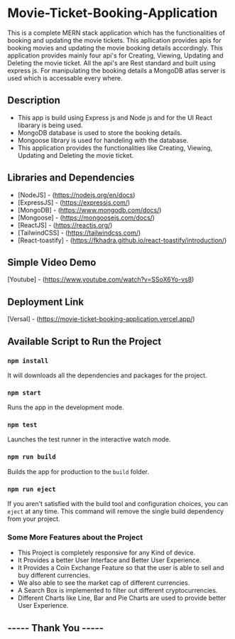 # Movie-Ticket-Booking-Application
This is a complete MERN stack application which has the functionalities of booking and updating the movie tickets. This apllication provides apis for booking movies and updating the movie booking details accordingly. This application provides mainly four api's for Creating, Viewing, Updating and Deleting the movie ticket. All the api's are Rest standard and built using express js. For manipulating the booking details a MongoDB atlas server is used which is accessable every where.


## Description
- This app is build using Express js and Node js and for the UI React libarary is being used.
- MongoDB database is used to store the booking details.
- Mongoose library is used for handeling with the database.
- This application provides the functionalities like Creating, Viewing, Updating and Deleting the movie ticket.

## Libraries and Dependencies
- [NodeJS] - (https://nodejs.org/en/docs)
- [ExpressJS] - (https://expressjs.com/)
- [MongoDB] - (https://www.mongodb.com/docs/)
- [Mongoose] - (https://mongoosejs.com/docs/)
- [ReactJS] - (https://reactjs.org/)
- [TailwindCSS] - (https://tailwindcss.com/)
- [React-toastify] - (https://fkhadra.github.io/react-toastify/introduction/)

## Simple Video Demo

[Youtube] - (https://www.youtube.com/watch?v=SSoX6Yo-vs8)

## Deployment Link
[Versal] - (https://movie-ticket-booking-application.vercel.app/)

## Available Script to Run the Project
### `npm install`
It will downloads all the dependencies and packages for the project.
### `npm start`
Runs the app in the development mode.
### `npm test`
Launches the test runner in the interactive watch mode.
### `npm run build`
Builds the app for production to the `build` folder.
### `npm run eject`
If you aren't satisfied with the build tool and configuration choices, you can `eject` at any time. This command will remove the single build dependency from your project.

### Some More Features about the Project
- This Project is completely responsive for any Kind of device.
- It Provides a better User Interface and Better User Experience.
- It Provides a Coin Exchange Feature so that the user is able to sell and buy different currencies.
- We also able to see the market cap of different currencies.
- A Search Box is implemented to filter out different cryptocurrencies.
- Different Charts like Line, Bar and Pie Charts are used to provide better User Experience.

## ----- Thank You -----
